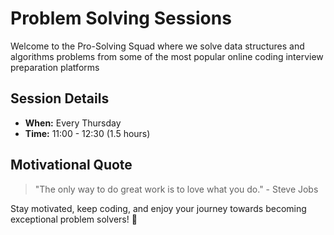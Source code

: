 # Problem Solving Sessions

Welcome to the Pro-Solving Squad where we solve data structures and algorithms problems from some of the most popular online coding interview preparation platforms

## Session Details

- **When:** Every Thursday
- **Time:** 11:00 - 12:30 (1.5 hours) 

## Motivational Quote

> "The only way to do great work is to love what you do." - Steve Jobs

Stay motivated, keep coding, and enjoy your journey towards becoming exceptional problem solvers! 🚀
